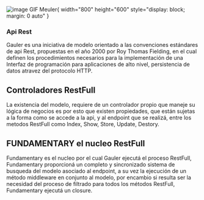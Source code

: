 
![image GIF Meuler](https://dl.dropboxusercontent.com/s/l63oki54lkx3ule/gauler%20logo.png?dl=0){ width="800" height="600" style="display: block; margin: 0 auto" }

### Api  Rest

Gauler es una iniciativa de modelo orientado a las convenciones estándares de api Rest,
propuestas en el año 2000 por Roy Thomas Fielding, en el cual definen los procedimientos 
necesarios para la implementación de una Interfaz de programación para aplicaciones de alto nivel, persistencia de datos atravez del protocolo HTTP.

## Controladores RestFull

La existencia del modelo, requiere de un controlador propio que maneje 
su lógica de negocios es por esto que existen propiedades, que están 
sujetas a la forma como se accede a la api, y al endpoint que se realizá, entre los metodos RestFull como Index, Show, Store, Update, Destory.

## FUNDAMENTARY el nucleo RestFull

Fundamentary es el nucleo por el cual Gauler ejecutá el proceso RestFull, Fundamentary proporcioná
un completo y sincronizado sistema de busqueda del modelo asociado al endpoint, a su vez la ejecución de
un método middleware en conjunto al modelo, por encambio si resulta ser la necesidad del proceso de filtrado
para todos los métodos RestFull, Fundamentary ejecutá un closure.

